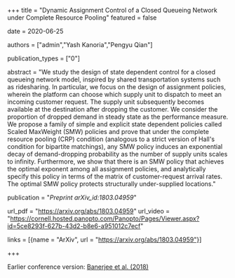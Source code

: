 +++
title = "Dynamic Assignment Control of a Closed Queueing Network under Complete Resource Pooling"
featured = false


date = 2020-06-25

authors = ["admin","Yash Kanoria","Pengyu Qian"]

publication_types = ["0"]

abstract = "We study the design of state dependent control for a closed queueing network model, inspired by shared transportation systems such as ridesharing. In particular, we focus on the design of assignment policies, wherein the platform can choose which supply unit to dispatch to meet an incoming customer request. The supply unit subsequently becomes available at the destination after dropping the customer. We consider the proportion of dropped demand in steady state as the performance measure. We propose a family of simple and explicit state dependent policies called Scaled MaxWeight (SMW) policies and prove that under the complete resource pooling (CRP) condition (analogous to a strict version of Hall's condition for bipartite matchings), any SMW policy induces an exponential decay of demand-dropping probability as the number of supply units scales to infinity. Furthermore, we show that there is an SMW policy that achieves the optimal exponent among all assignment policies, and analytically specify this policy in terms of the matrix of customer-request arrival rates. The optimal SMW policy protects structurally under-supplied locations."


publication = "*Preprint arXiv_id:1803.04959*"

url_pdf = "https://arxiv.org/abs/1803.04959"
url_video = "https://cornell.hosted.panopto.com/Panopto/Pages/Viewer.aspx?id=5ce8293f-627b-43d2-b8e6-a951012c7ecf"


links = [{name = "ArXiv", url = "https://arxiv.org/abs/1803.04959"}]

+++

Earlier conference version: [Banerjee et al. (2018)](/sbanerjee/publication/qian-17-conf/) 
